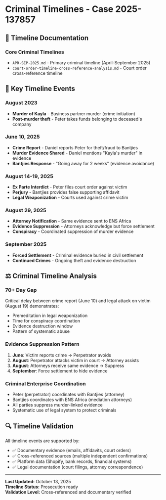# Criminal Timelines - Case 2025-137857

## 📅 Timeline Documentation

### Core Criminal Timelines
- `APR-SEP-2025.md` - Primary criminal timeline (April-September 2025)
- `court-order-timeline-cross-reference-analysis.md` - Court order cross-reference timeline

## 🚨 Key Timeline Events

### August 2023
- **Murder of Kayla** - Business partner murder (crime initiation)
- **Post-murder theft** - Peter takes funds belonging to deceased's company

### June 10, 2025
- **Crime Report** - Daniel reports Peter for theft/fraud to Bantjies
- **Murder Evidence Shared** - Daniel mentions "Kayla's murder" in evidence
- **Bantjies Response** - "Going away for 2 weeks" (evidence avoidance)

### August 14-19, 2025
- **Ex Parte Interdict** - Peter files court order against victim
- **Perjury** - Bantjies provides false supporting affidavit
- **Legal Weaponization** - Courts used against crime victim

### August 29, 2025
- **Attorney Notification** - Same evidence sent to ENS Africa
- **Evidence Suppression** - Attorneys acknowledge but force settlement
- **Conspiracy** - Coordinated suppression of murder evidence

### September 2025
- **Forced Settlement** - Criminal evidence buried in civil settlement
- **Continued Crimes** - Ongoing theft and evidence destruction

## ⚖️ Criminal Timeline Analysis

### 70+ Day Gap
Critical delay between crime report (June 10) and legal attack on victim (August 19) demonstrates:
- Premeditation in legal weaponization
- Time for conspiracy coordination
- Evidence destruction window
- Pattern of systematic abuse

### Evidence Suppression Pattern
1. **June**: Victim reports crime → Perpetrator avoids
2. **August**: Perpetrator attacks victim in court → Attorney assists
3. **August**: Attorneys receive same evidence → Suppress
4. **September**: Force settlement to hide evidence

### Criminal Enterprise Coordination
- Peter (perpetrator) coordinates with Bantjies (attorney)
- Bantjies coordinates with ENS Africa (mediation attorneys)
- All parties suppress murder-linked evidence
- Systematic use of legal system to protect criminals

## 🔍 Timeline Validation

All timeline events are supported by:
- ✅ Documentary evidence (emails, affidavits, court orders)
- ✅ Cross-referenced sources (multiple independent confirmations)
- ✅ Platform data (Shopify, bank records, financial systems)
- ✅ Legal documentation (court filings, attorney correspondence)

---

**Last Updated:** October 13, 2025  
**Timeline Status:** Prosecution ready  
**Validation Level:** Cross-referenced and documentary verified